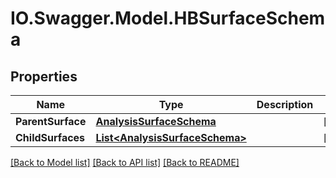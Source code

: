 # IO.Swagger.Model.HBSurfaceSchema
## Properties

Name | Type | Description | Notes
------------ | ------------- | ------------- | -------------
**ParentSurface** | [**AnalysisSurfaceSchema**](AnalysisSurfaceSchema.md) |  | [optional] 
**ChildSurfaces** | [**List&lt;AnalysisSurfaceSchema&gt;**](AnalysisSurfaceSchema.md) |  | [optional] 

[[Back to Model list]](../README.md#documentation-for-models) [[Back to API list]](../README.md#documentation-for-api-endpoints) [[Back to README]](../README.md)

